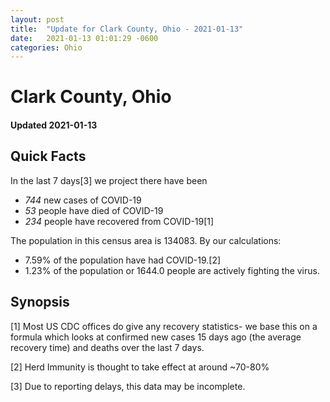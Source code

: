 ```yaml
---
layout: post
title:  "Update for Clark County, Ohio - 2021-01-13"
date:   2021-01-13 01:01:29 -0600
categories: Ohio
---
```


# Clark County, Ohio
#### Updated 2021-01-13

## Quick Facts

In the last 7 days[3] we project there have been
- *744* new cases of COVID-19
- *53* people have died of COVID-19
- *234* people have recovered from COVID-19[1]

The population in this census area is 134083. By our calculations:
- 7.59% of the population have had COVID-19.[2]
- 1.23% of the population or 1644.0 people are actively fighting the virus.

## Synopsis




[1] Most US CDC offices do give any recovery statistics- we base this on a formula which looks at confirmed new cases
15 days ago (the average recovery time) and deaths over the last 7 days.

[2] Herd Immunity is thought to take effect at around ~70-80%

[3] Due to reporting delays, this data may be incomplete.
 
    
